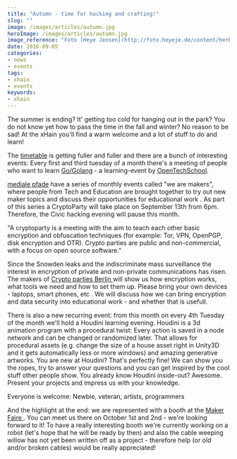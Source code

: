 ```yaml
---
title: "Autumn - time for hacking and crafting!"
slug: ""
image: /images/articles/autumn.jpg
heroImage: /images/articles/autumn.jpg
image_reference: "Foto [Heye Jensen](http://foto.heyeje.de/content/herbstbaum/) ([CC BY-SA 4.0](https://creativecommons.org/licenses/by-sa/4.0/))"
date: 2016-09-05
categories:
- news
- events
tags:
- xhain
- events
keywords:
- xhain
---
```


The summer is ending? It' getting too cold for hanging out in the park? You do not know yet how to pass the time in the fall and winter? No reason to be sad! At the xHain you'll find a warm welcome and a lot of stuff to do and learn!

<!--more-->
The <a href="http://xhain-hackspace.github.io/calendar.html">timetable</a> is getting fuller and fuller and there are a bunch of interesting events:
Every first and third tuesday of a month there's a meeting of people who want to learn <a href="https://de.wikipedia.org/wiki/Go_(Programmiersprache)">Go/Golang</a> - a learning-event by <a href="http://www.opentechschool.org/">OpenTechSchool</a>.


<a href="http://www.medialepfade.de">mediale pfade</a> have a series of monthly events called "we are makers", where people from Tech and Education are brought together to try out new maker topics and discuss their opportunities for educational work . As part of this series a CryptoParty will take place on September 13th from 6pm.
Therefore, the Civic hacking evening will pause this month.

"A cryptoparty is a meeting with the aim to teach each other basic encryption and obfuscation techniques (for example: Tor, VPN, OpenPGP, disk encryption and OTR). Crypto parties are public and non-commercial, with a focus on open source software."

Since the Snowden leaks and the indiscriminate mass surveillance the interest in encryption of private and non-private communications has risen. The makers of <a href="https://www.cryptoparty.in/berlin"> Crypto parties Berlin </a>  will show us how encryption works, what tools we need and how to set them up. Please bring your own devices - laptops, smart phones, etc . We will discuss how we can bring encryption and data security into educational work - and whether that is usefull.


There is also a new recurring event: from this month on every 4th Tuesday of the month we'll hold a Houdini learning evening.
Houdini is a 3d animation program with a procedural twist: Every action is saved in a node network and can be changed or randomized later. That allows for procedural assets (e.g. change the size of a house asset right in Unity3D and it gets automatically less or more windows) and amazing generative artworks.
You are new at Houdini? That's perfectly fine! We can show you the ropes, try to answer your questions and you can get inspired by the cool stuff other people show.
You already know Houdini inside-out? Awesome. Present your projects and impress us with your knowledge.

Everyone is welcome: Newbie, veteran, artists, programmers


And the highlight at the end: we are represented with a booth at the <a href="http://maker-faire.de/berlin/"> Maker Faire </a>. You can meet us there on October 1st and 2nd - we're looking forward to it!
To have a really interesting booth we're currently working on a robot (let's hope that he will be ready by then) and also the cable weeping willow has not yet been written off as a project - therefore help (or old and/or broken cables) would be really appreciated!
